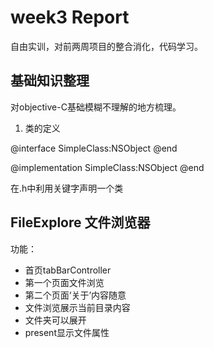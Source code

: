# week3 Report
自由实训，对前两周项目的整合消化，代码学习。

## 基础知识整理
对objective-C基础模糊不理解的地方梳理。

1. 类的定义

@interface SimpleClass:NSObject
@end

@implementation SimpleClass:NSObject
@end

在.h中利用关键字声明一个类
## FileExplore 文件浏览器
功能：
- 首页tabBarController
- 第一个页面文件浏览
- 第二个页面‘关于’内容随意
- 文件浏览展示当前目录内容
- 文件夹可以展开
- present显示文件属性

